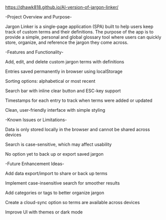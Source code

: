  https://dhawk818.github.io/AI-version-of-jargon-linker/

-Project Overview and Purpose-

Jargon Linker is a single-page application (SPA) built to help users keep track of custom terms and their definitions. The purpose of the app is to provide a simple, personal and global glossary tool where users can quickly store, organize, and reference the jargon they come across.

-Features and Functionality-

Add, edit, and delete custom jargon terms with definitions

Entries saved permanently in browser using localStorage

Sorting options: alphabetical or most recent

Search bar with inline clear button and ESC-key support

Timestamps for each entry to track when terms were added or updated

Clean, user-friendly interface with simple styling

-Known Issues or Limitations-

Data is only stored locally in the browser and cannot be shared across devices

Search is case-sensitive, which may affect usability

No option yet to back up or export saved jargon

-Future Enhancement Ideas-

Add data export/import to share or back up terms

Implement case-insensitive search for smoother results

Add categories or tags to better organize jargon

Create a cloud-sync option so terms are available across devices

Improve UI with themes or dark mode

